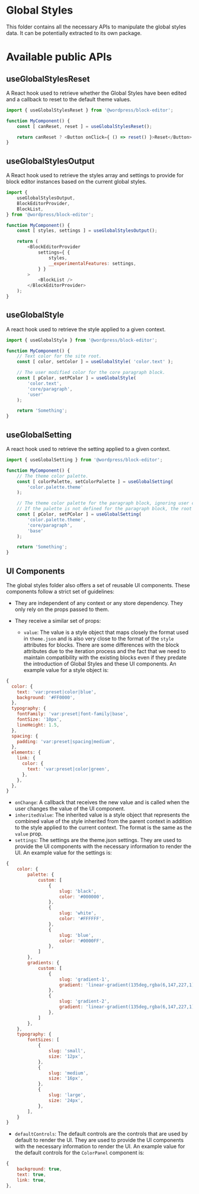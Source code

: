 # Global Styles

This folder contains all the necessary APIs to manipulate the global styles data. It can be potentially extracted to its own package.

# Available public APIs

## useGlobalStylesReset

A React hook used to retrieve whether the Global Styles have been edited and a callback to reset to the default theme values.

```js
import { useGlobalStylesReset } from '@wordpress/block-editor';

function MyComponent() {
	const [ canReset, reset ] = useGlobalStylesReset();

	return canReset ? <Button onClick={ () => reset() }>Reset</Button> : null;
}
```

## useGlobalStylesOutput

A React hook used to retrieve the styles array and settings to provide for block editor instances based on the current global styles.

```js
import {
	useGlobalStylesOutput,
	BlockEditorProvider,
	BlockList,
} from '@wordpress/block-editor';

function MyComponent() {
	const [ styles, settings ] = useGlobalStylesOutput();

	return (
		<BlockEditorProvider
			settings={ {
				styles,
				__experimentalFeatures: settings,
			} }
		>
			<BlockList />
		</BlockEditorProvider>
	);
}
```

## useGlobalStyle

A react hook used to retrieve the style applied to a given context.

```js
import { useGlobalStyle } from '@wordpress/block-editor';

function MyComponent() {
	// Text color for the site root.
	const [ color, setColor ] = useGlobalStyle( 'color.text' );

	// The user modified color for the core paragraph block.
	const [ pColor, setPColor ] = useGlobalStyle(
		'color.text',
		'core/paragraph',
		'user'
	);

	return 'Something';
}
```

## useGlobalSetting

A react hook used to retrieve the setting applied to a given context.

```js
import { useGlobalSetting } from '@wordpress/block-editor';

function MyComponent() {
	// The theme color palette.
	const [ colorPalette, setColorPalette ] = useGlobalSetting(
		'color.palette.theme'
	);

	// The theme color palette for the paragraph block, ignoring user changes.
	// If the palette is not defined for the paragraph block, the root one is returned.
	const [ pColor, setPColor ] = useGlobalSetting(
		'color.palette.theme',
		'core/paragraph',
		'base'
	);

	return 'Something';
}
```

## UI Components

The global styles folder also offers a set of reusable UI components. These components follow a strict set of guidelines:

-   They are independent of any context or any store dependency. They only rely on the props passed to them.
-   They receive a similar set of props:

    -   `value`: The value is a style object that maps closely the format used in `theme.json` and is also very close to the format of the `style` attributes for blocks. There are some differences with the block attributes due to the iteration process and the fact that we need to maintain compatibility with the existing blocks even if they predate the introduction of Global Styles and these UI components. An example value for a style object is:

```js
{
  color: {
    text: 'var:preset|color|blue',
    background: '#FF0000',
  },
  typography: {
    fontFamily: 'var:preset|font-family|base',
    fontSize: '10px',
    lineHeight: 1.5,
  },
  spacing: {
    padding: 'var:preset|spacing|medium',
  },
  elements: {
	link: {
	  color: {
		text: 'var:preset|color|green',
	  },
	},
  },
}
```

-   `onChange`: A callback that receives the new value and is called when the user changes the value of the UI component.
-   `inheritedValue`: The inherited value is a style object that represents the combined value of the style inherited from the parent context in addition to the style applied to the current context. The format is the same as the `value` prop.
-   `settings`: The settings are the theme.json settings. They are used to provide the UI components with the necessary information to render the UI. An example value for the settings is:

```js
{
	color: {
		palette: {
			custom: [
				{
					slug: 'black',
					color: '#000000',
				},
				{
					slug: 'white',
					color: '#FFFFFF',
				},
				{
					slug: 'blue',
					color: '#0000FF',
				},
			]
		},
		gradients: {
			custom: [
				{
					slug: 'gradient-1',
					gradient: 'linear-gradient(135deg,rgba(6,147,227,1) 0%,rgb(155,81,224) 100%)',
				},
				{
					slug: 'gradient-2',
					gradient: 'linear-gradient(135deg,rgba(6,147,227,1) 0%,rgb(155,81,224) 100%)',
				},
			]
		},
	},
	typography: {
		fontSizes: [
			{
				slug: 'small',
				size: '12px',
			},
			{
				slug: 'medium',
				size: '16px',
			},
			{
				slug: 'large',
				size: '24px',
			},
		],
	}
}
```
-   `defaultControls`: The default controls are the controls that are used by default to render the UI. They are used to provide the UI components with the necessary information to render the UI. An example value for the default controls for the `ColorPanel` component is:

```js
{
	background: true,
	text: true,
	link: true,
},
```
